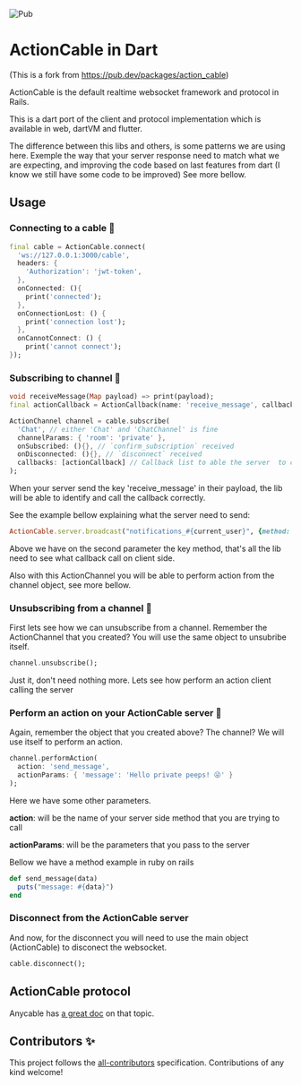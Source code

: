 ![Pub](https://img.shields.io/pub/v/xActionCable)

# ActionCable in Dart

(This is a fork from https://pub.dev/packages/action_cable)

ActionCable is the default realtime websocket framework and protocol in Rails.

This is a dart port of the client and protocol implementation which is available in web, dartVM and flutter.

The difference between this libs and others, is some patterns we are using here. Exemple the way that your server response need to match what we are expecting, and improving the code based on last features from dart (I know we still have some code to be improved) See more bellow. 

## Usage

### Connecting to a cable 🙌

```dart
final cable = ActionCable.connect(
  'ws://127.0.0.1:3000/cable',
  headers: {
    'Authorization': 'jwt-token',
  },
  onConnected: (){
    print('connected');
  }, 
  onConnectionLost: () {
    print('connection lost');
  }, 
  onCannotConnect: () {
    print('cannot connect');
});
```

### Subscribing to channel 🎉

```dart
void receiveMessage(Map payload) => print(payload);
final actionCallback = ActionCallback(name: 'receive_message', callback: receiveMessage);

ActionChannel channel = cable.subscribe(
  'Chat', // either 'Chat' and 'ChatChannel' is fine
  channelParams: { 'room': 'private' },
  onSubscribed: (){}, // `confirm_subscription` received
  onDisconnected: (){}, // `disconnect` received
  callbacks: [actionCallback] // Callback list to able the server  to call any method that you registered in your aplicaticon 
);
```
When your server send the key 'receive_message' in their payload, the lib will be able to identify and call the callback correctly.

See the example bellow explaining what the server need to send:

```Ruby
ActionCable.server.broadcast("notifications_#{current_user}", {method: "receive_message", data: { anyData: [1, 2, 3] } })
```

Above we have on the second parameter the key method, that's all the lib need to see what callback call on client side.

Also with this ActionChannel you will be able to perform action from the channel object, see more bellow.

### Unsubscribing from a channel 🎃

First lets see how we can unsubscribe from a channel.
Remember the ActionChannel that you created? You will use the same object to unsubribe itself.

```dart
channel.unsubscribe();
```

Just it, don't need nothing more. Lets see how perform an action client calling the server

### Perform an action on your ActionCable server 🎇

Again, remember the object that you created above? The channel? We will use itself to perform an action.

```dart
channel.performAction(
  action: 'send_message',
  actionParams: { 'message': 'Hello private peeps! 😜' }
);
```

Here we have some other parameters.

**action**: will be the name of your server side method that you are trying to call

**actionParams**: will be the parameters that you pass to the server

Bellow we have a method example in ruby on rails

```Ruby
def send_message(data)
  puts("message: #{data}")
end
```

### Disconnect from the ActionCable server

And now, for the disconnect you will need to use the main object (ActionCable) to disconect the websocket.

```dart
cable.disconnect();
```

## ActionCable protocol

Anycable has [a great doc](https://docs.anycable.io/#/misc/xActionCable_protocol) on that topic.

## Contributors ✨

This project follows the [all-contributors](https://github.com/all-contributors/all-contributors) specification. Contributions of any kind welcome!
